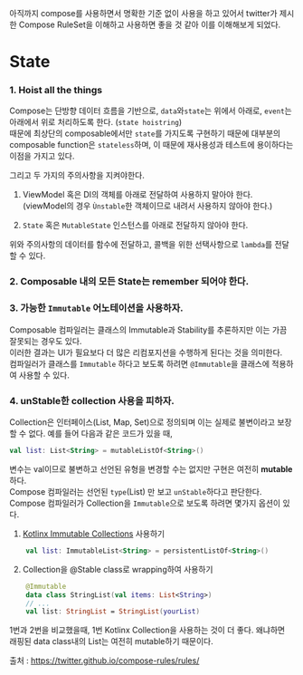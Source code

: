아직까지 compose를 사용하면서 명확한 기준 없이 사용을 하고 있어서 twitter가 제시한 Compose RuleSet을 이해하고 사용하면 좋을 것 같아 이를 이해해보게 되었다.  

# State
### 1. Hoist all the things
Compose는 단방향 데이터 흐름을 기반으로, `data`와`state`는 위에서 아래로, `event`는 아래에서 위로 처리하도록 한다. (`state hoistring`)  
때문에 최상단의 composable에서만 `state`를 가지도록 구현하기 때문에 대부분의 composable function은 `stateless`하며, 이 때문에 재사용성과 테스트에 용이하다는 이점을 가지고 있다.  

그리고 두 가지의 주의사항을 지켜야한다.  
1. ViewModel 혹은 DI의 객체를 아래로 전달하여 사용하지 말아야 한다.  
(viewModel의 경우 `Ùnstable`한 객체이므로 내려서 사용하지 않아야 한다.)  

2. `State` 혹은 `MutableState` 인스턴스를 아래로 전달하지 않아야 한다.

위와 주의사항의 데이터를 함수에 전달하고, 콜백을 위한 선택사항으로 `lambda`를 전달할 수 있다.

### 2. Composable 내의 모든 State는 remember 되어야 한다.

### 3. 가능한 `Immutable` 어노테이션을 사용하자.
Composable 컴파일러는 클래스의 Immutable과 Stability를 추론하지만 이는 가끔 잘못되는 경우도 있다.  
이러한 결과는 UI가 필요보다 더 많은 리컴포지션을 수행하게 된다는 것을 의미한다.  
컴파일러가 클래스를 `Immutable` 하다고 보도록 하려면 `@Immutable`을 클래스에 적용하여 사용할 수 있다.

### 4. unStable한 collection 사용을 피하자.
Collection은 인터페이스(List, Map, Set)으로 정의되며 이는 실제로 불변이라고 보장할 수 없다. 예를 들어 다음과 같은 코드가 있을 때,  
``` Kotlin
val list: List<String> = mutableListOf<String>()
```
변수는 val이므로 불변하고 선언된 유형을 변경할 수는 없지만 구현은 여전히 **mutable**하다.  
Compose 컴파일러는 선언된 `type`(List) 만 보고 `unStable`하다고 판단한다.  
Compose 컴파일러가 Collection을 `Immutable`으로 보도록 하려면 몇가지 옵션이 있다.  

1. [Kotlinx Immutable Collections](https://github.com/Kotlin/kotlinx.collections.immutable) 사용하기
``` Kotlin
    val list: ImmutableList<String> = persistentListOf<String>()
```

2. Collection을 @Stable class로 wrapping하여 사용하기
```Kotlin
    @Immutable
    data class StringList(val items: List<String>)
    // ...
    val list: StringList = StringList(yourList)
```

1번과 2번을 비교했을때, 1번 Kotlinx Collection을 사용하는 것이 더 좋다. 왜냐하면 래핑된 data class내의 List는 여전히 mutable하기 때문이다. 

출처 : https://twitter.github.io/compose-rules/rules/
